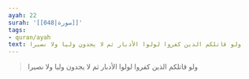 ```yaml
---
ayah: 22
surah: '[[048|سورة]]'
tags:
- quran/ayah
text: ولو قاتلكم الذين كفروا لولوا الأدبار ثم لا يجدون وليا ولا نصيرا
---
```

> ولو قاتلكم الذين كفروا لولوا الأدبار ثم لا يجدون وليا ولا نصيرا

